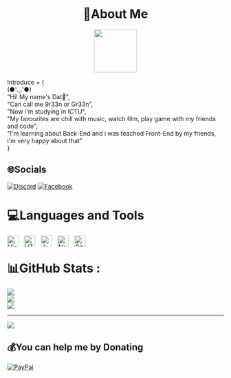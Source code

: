 <h1 align="center"> 💫About Me </h1>
<div id="header" align="center">
  <img src="https://media.giphy.com/media/M9gbBd9nbDrOTu1Mqx/giphy.gif" width="100"/>
</div>  
<p>Introduce = {   <br>
  (●'◡'●)  <br>
  "Hi! My name's Dat🌝",   <br>
  "Can call me 9r33n or Gr33n",  <br>
  "Now i'm studying in ICTU",  <br>
  "My favourites are chill with music, watch film, play game with my friends and code",  <br>
  "I'm learning about Back-End and i was teached Front-End by my friends, i'm very happy about that"  <br>
}  <br>
</p>

## 🌐Socials
[![Discord](https://img.shields.io/badge/Discord-%237289DA.svg?logo=discord&logoColor=white)](htttps://discord.gg/9r33n#8572) [![Facebook](https://img.shields.io/badge/Facebook-%231877F2.svg?logo=Facebook&logoColor=white)](https://facebook.com/https://www.facebook.com/9r33n.r) 

# 💻Languages and Tools
<img align="left" alt="Visual Studio Code" width="26px" src="https://cdn.jsdelivr.net/gh/devicons/devicon/icons/vscode/vscode-original.svg" style="padding-right:10px;" />
<img align="left" alt="HTML5" width="26px" src="https://cdn.jsdelivr.net/gh/devicons/devicon/icons/html5/html5-original.svg" style="padding-right:10px;" />
<img align="left" alt="JavaScript" width="26px" src="https://cdn.jsdelivr.net/gh/devicons/devicon/icons/javascript/javascript-original.svg" style="padding-right:10px;" />
<img align="left" alt="Node.js" width="26px" src="https://cdn.jsdelivr.net/gh/devicons/devicon/icons/nodejs/nodejs-original.svg" style="padding-right:10px;" />
<img align="left" alt="GitHub" width="26px" src="https://user-images.githubusercontent.com/3369400/139447912-e0f43f33-6d9f-45f8-be46-2df5bbc91289.png" style="padding-right:10px;" />  

<br />  

# 📊GitHub Stats :
![](https://github-readme-stats.vercel.app/api?username=9r33n&theme=react&hide_border=false&count_private=true&show_icons=true)<br/>
![](https://github-readme-streak-stats.herokuapp.com/?user=9r33n&theme=react&hide_border=false)<br/>
![](https://github-readme-stats.vercel.app/api/top-langs/?username=9r33n&theme=react&hide_border=false&count_private=true&layout=compact)


---
[![](https://visitcount.itsvg.in/api?id=9r33n&icon=2&color=3)](https://visitcount.itsvg.in)

  ## 💰You can help me by Donating
  [![PayPal](https://img.shields.io/badge/PayPal-00457C?style=for-the-badge&logo=paypal&logoColor=white)](https://www.paypal.com/paypalme/9r33n) 

  <!-- Proudly created with GPRM ( https://gprm.itsvg.in ) -->
  
